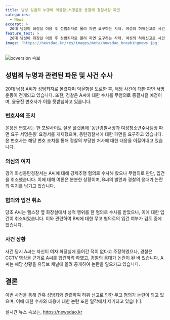 ```yaml
---
title: 남성 성범죄 누명에 억울함…서명운동 동참해 경찰서장 파면
categories:
  - News
excerpt: >
  20대 남성이 화장실 이용 후 성범죄자로 몰려 파면 요구하는 사태. 여성의 허위신고로 사건 발생했으나 무고 혐의 검토 중. 변호사는 경찰의 부당한 처사 비판하며 파면 운동 전개하고 있음. 요양 병원에서 약 복용 중인 여성이 허위 신고 자백하며 경찰의 의심을 받고 있음. A씨는 동탄 경찰서의 부당한 대응에 대해 녹음파일을 유튜브 채널에 공개한 것으로 알려졌다.
feature_text: >
  20대 남성이 화장실 이용 후 성범죄자로 몰려 파면 요구하는 사태. 여성의 허위신고로 사건 발생했으나 무고 혐의 검토 중. 변호사는 경찰의 부당한 처사 비판하며 파면 운동 전개하고 있음. 요양 병원에서 약 복용 중인 여성이 허위 신고 자백하며 경찰의 의심을 받고 있음. A씨는 동탄 경찰서의 부당한 대응에 대해 녹음파일을 유튜브 채널에 공개한 것으로 알려졌다.
image: 'https://newsdao.kr/res/images/meta/newsdao_breakingnews.jpg'
---
```


<p><img src="https://newsdao.kr/res/images/meta/newsdao_breakingnews.jpg" alt="pcversion 속보" /></p>

<h2 data-ke-size="size26">성범죄 누명과 관련된 파문 및 사건 수사</h2>

<p data-ke-size="size16">20대 남성 A씨가 성범죄자로 몰렸다며 억울함을 토로한 후, 해당 사건에 대한 파면 서명운동이 전개되고 있습니다. 또한, 경찰은 A씨에 대한 수사를 무혐의로 종결시킬 예정이며, 윤용진 변호사가 이를 뒷받침하고 있습니다.</p>

<h3>변호사의 조치</h3>

<p data-ke-size="size16">윤용진 변호사는 한 포털사이트 설문 플랫폼에 ‘동탄경찰서장과 여성청소년수사팀장 파면 요구 서명운동’ 요청서를 게재했으며, 동탄경찰서에 대한 파면을 요구하고 있습니다. 윤 변호사는 해당 변호 조치를 통해 경찰의 부당한 처사에 대한 대응을 이끌어내고 있습니다.</p>

<h3>의심의 여지</h3>

<p data-ke-size="size16">경기 화성동탄경찰서는 A씨에 대해 강제추행 혐의로 수사해 왔으나 무혐의로 판단, 입건을 취소했습니다. 이에 대해 여론은 분분한 상황이며, B씨의 발언과 경찰의 응대가 논란의 여지를 남기고 있습니다.</p>

<h3>혐의와 입건 취소</h3>

<p data-ke-size="size16">당초 A씨는 헬스장 옆 화장실에서 성적 행위를 한 혐의로 수사를 받았으나, 이에 대한 입건이 취소되었습니다. 이와 관련하여 B씨에 대한 무고 혐의로의 입건 여부가 검토 중에 있습니다.</p>

<h3>사건 상황</h3>

<p data-ke-size="size16">사건 당시 A씨는 자신이 여자 화장실에 들어간 적이 없다고 주장하였으나, 경찰은 CCTV 영상을 근거로 A씨를 입건하려 하였고, 경찰의 응대가 논란이 된 바 있습니다. A씨는 해당 상황을 유튜브 채널에 올려 공개하여 논란을 일으키고 있습니다.</p>

<h2 data-ke-size="size26">결론</h2>

<p data-ke-size="size16">이번 사건을 통해 간혹 성범죄와 관련하여 허위 신고로 인한 무고 혐의가 논란이 되고 있으며, 이에 대한 수사와 대응에 대한 논란 또한 일각에서 제기되고 있습니다.</p>
실시간 뉴스 속보는, <a href="https://newsdao.kr" rel="dofollow">https://newsdao.kr</a>


